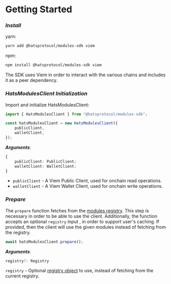 # Getting Started

### _Install_

yarn:

```bash
yarn add @hatsprotocol/modules-sdk viem
```

npm:

```bash
npm install @hatsprotocol/modules-sdk viem
```

The SDK uses Viem in order to interact with the various chains and includes it as a peer dependency.

### _HatsModulesClient Initialization_

Import and initialize HatsModulesClient:

```typescript
import { HatsModulesClient } from "@hatsprotocol/modules-sdk";

const hatsModulesClient = new HatsModulesClient({
    publicClient,
    walletClient,
});
```

_**Arguments**_:

```typescript
{
    publicClient: PublicClient;
    walletClient: WalletClient;
}
```

* `publicClient` - A Viem Public Client, used for onchain read operations.
* `walletClient` - A Viem Wallet Client, used for onchain write operations.&#x20;

### _Prepare_

The `prepare` function fetches from the [modules registry](https://github.com/Hats-Protocol/modules-registry). This step is necessary in order to be able to use the client. Additionally, the function accepts an optional `registry` input , in order to support user's caching. If provided, then the client will use the given modules instead of fetching from the registry.

```typescript
await hatsModulesClient.prepare();
```

_**Arguments**_:

```typescript
registry?: Registry
```

`registry` - Optional [registry object](types.md#registry) to use, instead of fetching from the current registry.
